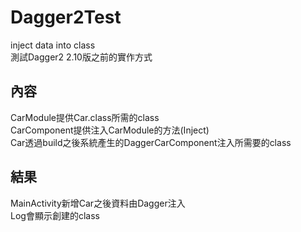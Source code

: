# Dagger2Test
inject data into class  
測試Dagger2 2.10版之前的實作方式  

## 內容 ##
CarModule提供Car.class所需的class  
CarComponent提供注入CarModule的方法(Inject)  
Car透過build之後系統產生的DaggerCarComponent注入所需要的class 

## 結果 ##
MainActivity新增Car之後資料由Dagger注入  
Log會顯示創建的class

